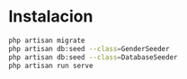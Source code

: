 # Instalacion
```bash
php artisan migrate
php artisan db:seed --class=GenderSeeder
php artisan db:seed --class=DatabaseSeeder
php artisan run serve
```
